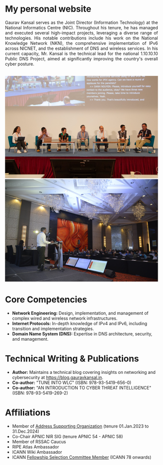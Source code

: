# My personal website
<div style="text-align: justify">
  Gaurav Kansal serves as the Joint Director (Information Technology) at the National Informatics Centre (NIC). Throughout his tenure, he has managed and executed several high-impact projects, leveraging a diverse range of technologies. His notable contributions include his work on the National Knowledge Network (NKN), the comprehensive implementation of IPv6 across NICNET, and the establishment of DNS and wireless services. In his current capacity, Mr. Kansal is the technical lead for the national 1.10.10.10 Public DNS Project, aimed at significantly improving the country's overall cyber posture.
</div>
<br />

![Panelist at NIR Session - APNIC 56 Kyoto, Japan](images/Panelist_at_NIR_Session_APNIC_56_Kyoto_Japan.jpg)
![Speaking at APRICOT 2023 Manila, Philippines](images/Speaking_at_APRICOT_2023.jpg)

# Core Competencies
* <b>Network Engineering:</b> Design, implementation, and management of complex wired and wireless network infrastructures.
* <b>Internet Protocols:</b> In-depth knowledge of IPv4 and IPv6, including transition and implementation strategies.
* <b>Domain Name System (DNS):</b> Expertise in DNS architecture, security, and management.

# Technical Writing & Publications
* <b>Author:</b> Maintains a technical blog covering insights on networking and cybersecurity at https://blog.gauravkansal.in.
* <b>Co-author:</b> "TUNE INTO WLC" (ISBN: 978-93-5419-656-0)
* <b>Co-author:</b> "AN INTRODUCTION TO CYBER THREAT INTELLIGENCE" (ISBN: 978-93-5419-269-2)

# Affiliations
* Member of [Address Supporting Organization](https://icannwiki.org/Address_Supporting_Organization) (tenure 01.Jan.2023 to 31.Dec.2024)
* Co-Chair APNIC NIR SIG (tenure APNIC 54 - APNIC 58)
* Member of RSSAC Caucus
* RIPE Atlas Ambassador
* ICANN Wiki Ambassador
* ICANN [Fellowship Selection Committee Member](https://icannwiki.org/ICANN_Fellowship_Program#Fellowship_Selection_Committee) (ICANN 78 onwards)
